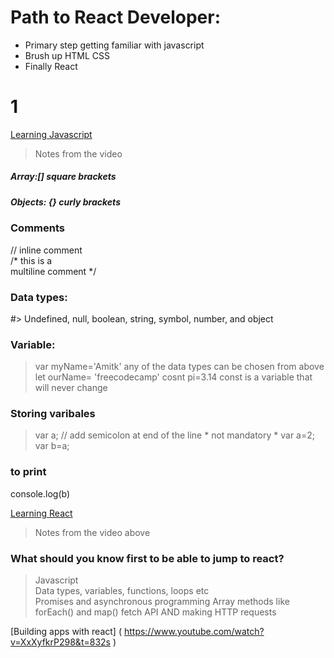 # Path to React Developer:
- Primary step getting familiar with javascript <br>
- Brush up HTML CSS <br>
- Finally React <br>
# 1 
[Learning Javascript](https://www.youtube.com/watch?v=PkZNo7MFNFg)
> Notes from the video
##### Array:[] square brackets
##### Objects: {} curly brackets
### Comments
// inline comment <br>
/* this is a <br>
multiline comment */
### Data types:
#> Undefined, null, boolean, string, symbol, number, and object  <br>
### Variable:
> var myName='Amitk' any of the data types can be chosen from above
> let ourName= 'freecodecamp' 
> cosnt pi=3.14 const is a variable that will never change
### Storing varibales
> var a; // add semicolon at end of the line * not mandatory *
> var a=2; 
> var b=a;
### to print
console.log(b)





[Learning React](https://www.youtube.com/watch?v=w7ejDZ8SWv8&t=2596s)
> Notes from the video above
###


### What should you know first to be able to jump to react?
> Javascript <br>
> Data types, variables, functions, loops etc <br>
> Promises and asynchronous programming
> Array methods like forEach() and map()
> fetch API AND making HTTP requests






















[Building apps with react] ( https://www.youtube.com/watch?v=XxXyfkrP298&t=832s )
